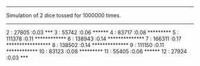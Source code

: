 ***
Simulation of 2 dice tossed for 1000000 times.
***
 2 :    27805 :0.03 ***
 3 :    55742 :0.06 ******
 4 :    83717 :0.08 *********
 5 :   111378 :0.11 ************
 6 :   138943 :0.14 **************
 7 :   166311 :0.17 *****************
 8 :   138502 :0.14 **************
 9 :   111150 :0.11 ************
10 :    83123 :0.08 *********
11 :    55405 :0.06 ******
12 :    27924 :0.03 ***
